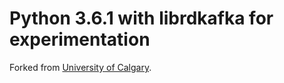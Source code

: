 # Python 3.6.1 with librdkafka for experimentation

Forked from [University of Calgary](http://www.ucalgary.ca/).
